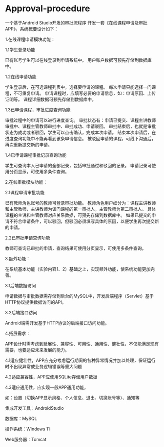 # Approval-procedure
一个基于Android Studio开发的审批流程序
开发一套《在线课程申请及审批APP》，系统概要设计如下：

1.在线课程申请模块功能：

1.1学生登录功能

已有账号学生可以在线登录到申请系统中。
用户账户数据可预先存储到数据库中。

1.2在线申请功能

学生登录后，在可选课程列表中，选择要申请的课程。
每次申请只能选择一门课程，不可重复申请。
申请课程时，应填写必要的申请信息，如：申请原因、上传证明等。
课程详细数据可预先存储到数据库中。

1.3已申请课程，审批进度查询功能

审批过程中的申请可以进行进度查询。
审批状态有：申请已提交、课程主讲教师审批中、课程主管教师审批中、审批成功、申请驳回。
审批结束后，也就是审批状态为成功或者驳回，学生可以点击确认，完成本次申请。
结束本次申请后，在进度查询功能中不能再看到该条申请信息。
被驳回申请的课程，可线下沟通后，再次重新提交新的申请。

1.4已申请课程审批记录查询功能

学生可查询本人已申请的全部记录，包括审批通过和驳回的记录。
申请记录可使用分页显示，可使用多条件查询。

2.在线审批模块功能：

2.1课程申请审批功能

已有教师角色账号的教师可登录审批功能。
教师角色用户细分为：课程主讲教师和主管教师，主讲教师为该门课程的第一审批人，主管教师为第二审批人。
具体课程的主讲和主管教师对应关系数据，可预先存储到数据库中。
如果已提交的申请不符合申请条件，可以驳回，但驳回必须填写具体的原因，以便学生再次提交新的申请。

2.2已审批申请查询功能


教师可查询已审批的申请，查询结果可使用分页显示，可使用多条件查询。

3.额外功能：

在系统基本功能（实验内容1、2）基础之上，实现额外功能，使系统功能更加完善。

3.1后端数据访问

申请数据与审批数据需存储到后台的MySQL中，开发后端程序（Servlet）基于HTTP协议提供数据访问的API。

3.2后端接口访问

Android端需开发基于HTTP协议的后端接口访问功能。

4.拓展需求：

APP设计时需考虑到延展性、兼容性、可用性、通用性、健壮性，不仅能满足现有需要，也要适应未来发展的能力。

4.1适应健壮性，APP应充分考虑运行期间的各种异常情况并加以处理，保证运行时不出现异常或业务逻辑错误等重大问题

4.2适应兼容性，APP应使用SQLite存储用户数据

4.3适应通用性，应实现一般APP通用功能，

如：设置（切换APP显示风格、个人信息、退出、切换账号等）、通知等




集成开发工具：AndroidStudio

数据库：MySQL

操作系统：Windows 11

Web服务器：Tomcat


